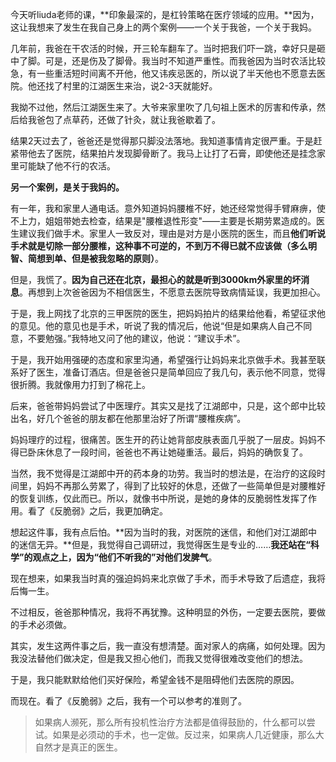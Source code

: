 今天听liuda老师的课，**印象最深的，是杠铃策略在医疗领域的应用。**因为，这让我想来了发生在我自己身上的两个案例——一个关于我爸，一个关于我妈。

几年前，我爸在干农活的时候，开三轮车翻车了。当时把我们吓一跳，幸好只是砸中了脚。可是，还是伤及了脚骨。我当时不知道严重性。而我爸因为当时农活比较急，有一些重活短时间离不开他，他又讳疾忌医的，所以说了半天他也不愿意去医院。他还找了村里的江湖医生来治，说2-3天就能好。

我拗不过他，然后江湖医生来了。大爷来家里吹了几句祖上医术的厉害和传承，然后给我爸包了点草药，还做了针灸，就让我爸歇着了。

结果2天过去了，爸爸还是觉得那只脚没法落地。我知道事情肯定很严重。于是赶紧带他去了医院，结果拍片发现脚骨断了。我马上让打了石膏，即使他还是挂念家里可能缺了他不行的农活。

**另一个案例，是关于我妈的。**

有一年，我和家里人通电话。意外知道妈妈腰椎不好，她还经常觉得手臂麻痹，使不上力，姐姐带她去检查，结果是"腰椎退性形变"——主要是长期劳累造成的。医生建议我们做手术。家里人一致反对，理由是对方是小医院的医生，而且**他们听说手术就是切除一部分腰椎，这种事不可逆的，不到万不得已就不应该做（多么明智、简想到单、但是被我忽略的原则）**。

但是，我慌了。**因为自己还在北京，最担心的就是听到3000km外家里的坏消息**。再想到上次爸爸因为不相信医生，不愿意去医院导致病情延误，我更加担心。

于是，我上网找了北京的三甲医院的医生，把妈妈拍片的结果给他看，希望征求他的意见。他的意见也是手术，听说了我的情况后，他说“但是如果病人自己不同意，不要勉强。”我特地又问了他的建议，他说：“建议手术”。

于是，我开始用强硬的态度和家里沟通，希望强行让妈妈来北京做手术。我甚至联系好了医生，准备订酒店。但是爸爸只是简单回应了我几句，表示他不同意，觉得很折腾。我就像用力打到了棉花上。

后来，爸爸带妈妈尝试了中医理疗。其实又是找了江湖郎中，只是，这个郎中比较出名，好几个爸爸的朋友都在他那里治好了所谓“腰椎疾病”。

妈妈理疗的过程，很痛苦。医生开的药让她背部皮肤表面几乎脱了一层皮。妈妈不得已卧床休息了一段时间，爸爸也不再让她碰重活。最后，妈妈的确恢复了。

当然，我不觉得是江湖郎中开的药本身的功劳。我当时的想法是，在治疗的这段时间里，妈妈不再那么劳累了，得到了比较好的休息，还做了一些简单但是对腰椎好的恢复训练，仅此而已。所以，就像书中所说，是她的身体的反脆弱性发挥了作用。看了《反脆弱》之后，我更加确定。

想起这件事，我有点后怕。**因为当时的我，对医院的迷信，和他们对江湖郎中的迷信无异。**但是，我觉得自己调研过，我觉得医生是专业的……**我还站在“科学”的观点之上，因为“他们不听我的”对他们发脾气**。

现在想来，如果我当时真的强迫妈妈来北京做了手术，而手术导致了后遗症，我将后悔一生。

不过相反，爸爸那种情况，我将不再犹豫。这种明显的外伤，一定要去医院，要做的手术必须做。

其实，发生这两件事之后，我一直没有想清楚。面对家人的病痛，如何处理。因为我没法替他们做决定，但是我又担心他们，而我又觉得很难改变他们的想法。

于是，我只能默默给他们买好保险，希望金钱不是阻碍他们去医院的原因。

而现在。看了《反脆弱》之后，我有一个可以参考的准则了。

> 如果病人濒死，那么所有投机性治疗方法都是值得鼓励的，什么都可以尝试。如果是必须动的手术，也一定做。反过来，如果病人几近健康，那么大自然才是真正的医生。